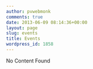 ```yaml
---
author: pvwebmonk
comments: true
date: 2013-06-09 08:14:36+00:00
layout: page
slug: events
title: Events
wordpress_id: 1858
---
```


No Content Found
